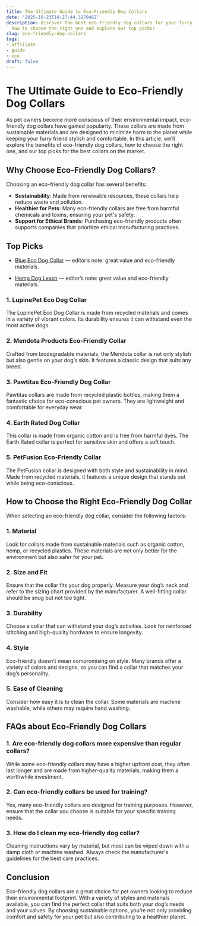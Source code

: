 ```yaml
---
title: The Ultimate Guide to Eco-Friendly Dog Collars
date: '2025-10-23T14:27:44.327046Z'
description: Discover the best eco-friendly dog collars for your furry friend. Learn
  how to choose the right one and explore our top picks!
slug: eco-friendly-dog-collars
tags:
- affiliate
- guide
- eco
draft: false
---
```


# The Ultimate Guide to Eco-Friendly Dog Collars

As pet owners become more conscious of their environmental impact, eco-friendly dog collars have gained popularity. These collars are made from sustainable materials and are designed to minimize harm to the planet while keeping your furry friend stylish and comfortable. In this article, we’ll explore the benefits of eco-friendly dog collars, how to choose the right one, and our top picks for the best collars on the market.

## Why Choose Eco-Friendly Dog Collars?

Choosing an eco-friendly dog collar has several benefits:

- **Sustainability**: Made from renewable resources, these collars help reduce waste and pollution.
- **Healthier for Pets**: Many eco-friendly collars are free from harmful chemicals and toxins, ensuring your pet's safety.
- **Support for Ethical Brands**: Purchasing eco-friendly products often supports companies that prioritize ethical manufacturing practices.

## Top Picks

- [Blue Eco Dog Collar](https://www.amazon.com/dp/B0B12345AB/?tag=ecopetguide-20) — editor’s note: great value and eco-friendly materials.

- [Hemp Dog Leash](https://www.amazon.com/dp/B08HEMP123/?tag=ecopetguide-20) — editor’s note: great value and eco-friendly materials.

### 1. **LupinePet Eco Dog Collar**  
The LupinePet Eco Dog Collar is made from recycled materials and comes in a variety of vibrant colors. Its durability ensures it can withstand even the most active dogs.

### 2. **Mendota Products Eco-Friendly Collar**  
Crafted from biodegradable materials, the Mendota collar is not only stylish but also gentle on your dog’s skin. It features a classic design that suits any breed.

### 3. **Pawtitas Eco-Friendly Dog Collar**  
Pawtitas collars are made from recycled plastic bottles, making them a fantastic choice for eco-conscious pet owners. They are lightweight and comfortable for everyday wear.

### 4. **Earth Rated Dog Collar**  
This collar is made from organic cotton and is free from harmful dyes. The Earth Rated collar is perfect for sensitive skin and offers a soft touch.

### 5. **PetFusion Eco-Friendly Collar**  
The PetFusion collar is designed with both style and sustainability in mind. Made from recycled materials, it features a unique design that stands out while being eco-conscious.

## How to Choose the Right Eco-Friendly Dog Collar

When selecting an eco-friendly dog collar, consider the following factors:

### 1. **Material**  
Look for collars made from sustainable materials such as organic cotton, hemp, or recycled plastics. These materials are not only better for the environment but also safer for your pet.

### 2. **Size and Fit**  
Ensure that the collar fits your dog properly. Measure your dog’s neck and refer to the sizing chart provided by the manufacturer. A well-fitting collar should be snug but not too tight.

### 3. **Durability**  
Choose a collar that can withstand your dog’s activities. Look for reinforced stitching and high-quality hardware to ensure longevity.

### 4. **Style**  
Eco-friendly doesn’t mean compromising on style. Many brands offer a variety of colors and designs, so you can find a collar that matches your dog’s personality.

### 5. **Ease of Cleaning**  
Consider how easy it is to clean the collar. Some materials are machine washable, while others may require hand washing.

## FAQs about Eco-Friendly Dog Collars

### 1. **Are eco-friendly dog collars more expensive than regular collars?**  
While some eco-friendly collars may have a higher upfront cost, they often last longer and are made from higher-quality materials, making them a worthwhile investment.

### 2. **Can eco-friendly collars be used for training?**  
Yes, many eco-friendly collars are designed for training purposes. However, ensure that the collar you choose is suitable for your specific training needs.

### 3. **How do I clean my eco-friendly dog collar?**  
Cleaning instructions vary by material, but most can be wiped down with a damp cloth or machine washed. Always check the manufacturer's guidelines for the best care practices.

## Conclusion

Eco-friendly dog collars are a great choice for pet owners looking to reduce their environmental footprint. With a variety of styles and materials available, you can find the perfect collar that suits both your dog’s needs and your values. By choosing sustainable options, you’re not only providing comfort and safety for your pet but also contributing to a healthier planet.